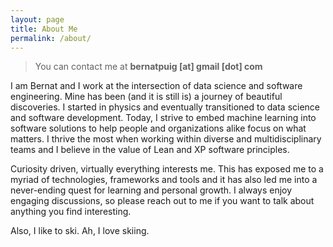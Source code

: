 ```yaml
---
layout: page
title: About Me
permalink: /about/
---
```


> You can contact me at **bernatpuig [at] gmail [dot] com**

I am Bernat and I work at the intersection of data science and software engineering. Mine has been (and it is still is) a journey of beautiful discoveries. I started in physics and eventually transitioned to data science and software development. Today, I strive to embed machine learning into software solutions to help people and organizations alike focus on what matters. I thrive the most when working within diverse and multidisciplinary teams and I believe in the value of Lean and XP software principles.

Curiosity driven, virtually everything interests me. This has exposed me to a myriad of technologies, frameworks and tools and it has also led me into a never-ending quest for learning and personal growth. I always enjoy engaging discussions, so please reach out to me if you want to talk about anything you find interesting.

Also, I like to ski. Ah, I love skiing. 
